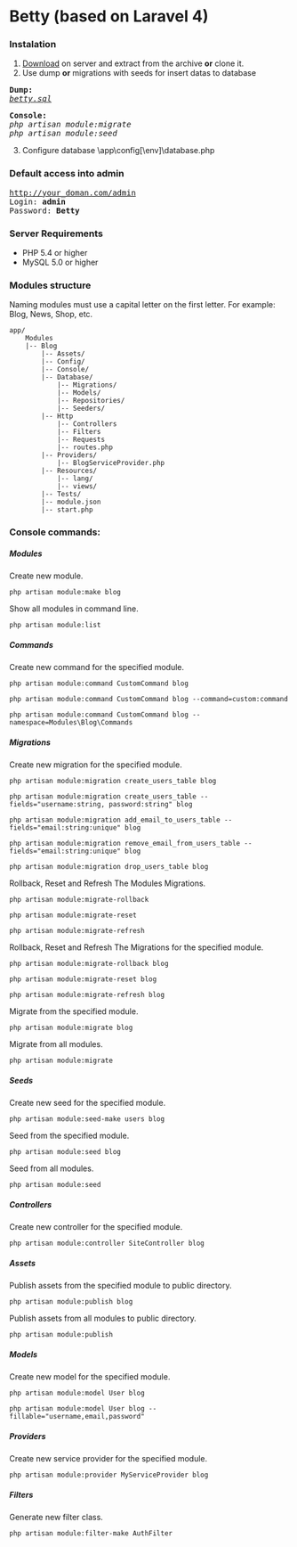 Betty (based on Laravel 4)
==========================

### Instalation
1. [Download](https://github.com/chronokz/Betty/archive/master.zip) on server and extract from the archive **or** clone it.
2. Use dump **or** migrations with seeds for insert datas to database
<pre>
<b>Dump:</b>
<i><a href="">betty.sql</a></i>
</pre>
<pre>
<b>Console:</b>
<i>php artisan module:migrate</i>
<i>php artisan module:seed</i>
</pre>
3. Configure database \app\config\[\env]\database.php 



### Default access into admin
<pre>
<a href="http://betty/admin">http://your_doman.com/admin</a>
Login: <b>admin</b>
Password: <b>Betty</b>
</pre>


### Server Requirements

- PHP 5.4 or higher
- MySQL 5.0 or higher


### Modules structure
  
Naming modules must use a capital letter on the first letter. For example: Blog, News, Shop, etc.

  ```
  app/
      Modules
      |-- Blog
          |-- Assets/
          |-- Config/
          |-- Console/
          |-- Database/
              |-- Migrations/
              |-- Models/
              |-- Repositories/
              |-- Seeders/
          |-- Http
              |-- Controllers
              |-- Filters
              |-- Requests
              |-- routes.php
          |-- Providers/
              |-- BlogServiceProvider.php
          |-- Resources/
              |-- lang/
              |-- views/
          |-- Tests/
          |-- module.json
          |-- start.php
  ```

### Console commands:

##### Modules

Create new module.

`php artisan module:make blog`

Show all modules in command line.

`php artisan module:list`

##### Commands
  
Create new command for the specified module.
  
`php artisan module:command CustomCommand blog`

`php artisan module:command CustomCommand blog --command=custom:command`

`php artisan module:command CustomCommand blog --namespace=Modules\Blog\Commands`

##### Migrations
  
Create new migration for the specified module.

`php artisan module:migration create_users_table blog`

`php artisan module:migration create_users_table --fields="username:string, password:string" blog`

`php artisan module:migration add_email_to_users_table --fields="email:string:unique" blog`

`php artisan module:migration remove_email_from_users_table --fields="email:string:unique" blog`

`php artisan module:migration drop_users_table blog`

Rollback, Reset and Refresh The Modules Migrations.

`php artisan module:migrate-rollback`

`php artisan module:migrate-reset`

`php artisan module:migrate-refresh`

Rollback, Reset and Refresh The Migrations for the specified module.

`php artisan module:migrate-rollback blog`

`php artisan module:migrate-reset blog`

`php artisan module:migrate-refresh blog`

Migrate from the specified module.

`php artisan module:migrate blog`
  
Migrate from all modules.

`php artisan module:migrate`

##### Seeds
  
Create new seed for the specified module.

`php artisan module:seed-make users blog`
  
Seed from the specified module.

`php artisan module:seed blog`
  
Seed from all modules.
 
`php artisan module:seed`

##### Controllers

Create new controller for the specified module.

`php artisan module:controller SiteController blog`

##### Assets

Publish assets from the specified module to public directory.

`php artisan module:publish blog`

Publish assets from all modules to public directory.

`php artisan module:publish`

##### Models

Create new model for the specified module.

`php artisan module:model User blog`

`php artisan module:model User blog --fillable="username,email,password"`

##### Providers

Create new service provider for the specified module.

`php artisan module:provider MyServiceProvider blog`

##### Filters

Generate new filter class.

`php artisan module:filter-make AuthFilter`
